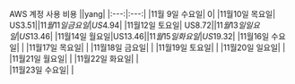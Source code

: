 AWS 계정 사용 비용
||yang|
|:---:|:---:|
|11월 9일 수요일|       0|
|11월10일 목요일| US$3.51|
|11월11일 금요일| US$4.94|
|11월12일 토요일| US$8.72|
|11월13일 일요일|US$13.46|
|11월14일 월요일|US$13.46| 
|11월15일 화요일|US$19.32| 
|11월16일 수요일|       |
|11월17일 목요일|       | 
|11월18일 금요일|       | 
|11월19일 토요일|       | 
|11월20일 일요일|       | 
|11월21일 월요일|       | 
|11월22일 화요일|       |       
|11월23일 수요일|       |       


